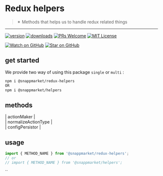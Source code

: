 # Redux helpers
> ✴ Methods that helps us to handle redux related things
----

[![version](https://img.shields.io/npm/v/@snappmarket/redux-helpers.svg?style=flat-square)](https://www.npmjs.com/package/@snappmarket/redux-helpers)
[![downloads](https://img.shields.io/npm/dm/@snappmarket/redux-helpers.svg?style=flat-square)](http://www.npmtrends.com/@snappmarket/redux-helpers)
[![PRs Welcome](https://img.shields.io/badge/PRs-welcome-brightgreen.svg?style=flat-square)](http://makeapullrequest.com)
[![MIT License](https://img.shields.io/npm/l/@snappmarket/redux-helpers.svg?style=flat-square)](https://github.com/snappmarket/react-hooks/tree/master/packages/useDidUpdateEffect/blob/master/LICENSE.md)

[![Watch on GitHub](https://img.shields.io/github/watchers/snappmarket/react-hooks.svg?style=social)](https://github.com/snappmarket/react-hooks/watchers)
[![Star on GitHub](https://img.shields.io/github/stars/snappmarket/react-hooks.svg?style=social)](https://github.com/snappmarket/react-hooks/stargazers)

## get started 
We provide two way of using this package `single` or `multi` :
```bash
npm i @snappmarket/redux-helpers
OR
npm i @snappmarket/helpers
```

## methods
| actionMaker                                                 |  
| normalizeActionType                                                 |  
| configPersistor                                                 |  

## usage 
```javascript
import { METHOD_NAME } from '@snappmarket/redux-helpers';
// or 
// import { METHOD_NAME } from '@snappmarket/helpers';
```
``
